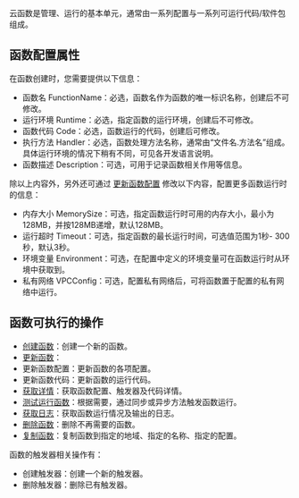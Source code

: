 云函数是管理、运行的基本单元，通常由一系列配置与一系列可运行代码/软件包组成。

## 函数配置属性
在函数创建时，您需要提供以下信息：
- 函数名 FunctionName：必选，函数名作为函数的唯一标识名称，创建后不可修改。 
- 运行环境 Runtime：必选，指定函数的运行环境，创建后不可修改。
- 函数代码 Code：必选，函数运行的代码，创建后可修改。
- 执行方法 Handler：必选，函数处理方法名称，通常由“文件名.方法名”组成。具体运行环境的情况下稍有不同，可见各开发语言说明。
- 函数描述 Description：可选，可用于记录函数相关作用等信息。


除以上内容外，另外还可通过 [更新函数配置](https://cloud.tencent.com/document/product/583/19806#.E6.9B.B4.E6.96.B0.E5.87.BD.E6.95.B0.E9.85.8D.E7.BD.AE) 修改以下内容，配置更多函数运行时的信息：
- 内存大小 MemorySize：可选，指定函数运行时可用的内存大小，最小为128MB，并按128MB递增，默认128MB。
- 运行超时 Timeout：可选，指定函数的最长运行时间，可选值范围为1秒- 300秒，默认3秒。
- 环境变量 Environment：可选，在配置中定义的环境变量可在函数运行时从环境中获取到。
- 私有网络 VPCConfig：可选，配置私有网络后，可将函数置于配置的私有网络中运行。

## 函数可执行的操作
- [创建函数](/document/product/583/19806)：创建一个新的函数。
- [更新函数](https://cloud.tencent.com/document/product/583/19806)：
 - 更新函数配置：更新函数的各项配置。
 - 更新函数代码：更新函数的运行代码。
- [获取详情](/document/product/583/19809)：获取函数配置、触发器及代码详情。
- [测试运行函数](/document/product/583/14572)：根据需要，通过同步或异步方法触发函数运行。
- [获取日志](/document/product/583/19810)：获取函数运行情况及输出的日志。
- [删除函数](/document/product/583/19807)：删除不再需要的函数。
- [复制函数](https://cloud.tencent.com/document/product/583/33664)：复制函数到指定的地域、指定的名称、指定的配置。

函数的触发器相关操作有：
- 创建触发器：创建一个新的触发器。
- 删除触发器：删除已有触发器。


